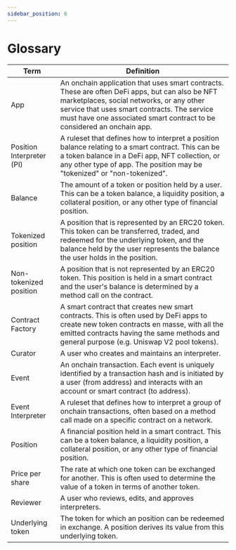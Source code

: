 ```yaml
---
sidebar_position: 6
---
```


# Glossary

| **Term** | **Definition** |
| --- | --- |
| App | An onchain application that uses smart contracts. These are often DeFi apps, but can also be NFT marketplaces, social networks, or any other service that uses smart contracts. The service must have one associated smart contract to be considered an onchain app. |
| Position Interpreter (PI) | A ruleset that defines how to interpret a position balance relating to a smart contract. This can be a token balance in a DeFi app, NFT collection, or any other type of app. The position may be "tokenized" or "non-tokenized". |
| Balance | The amount of a token or position held by a user. This can be a token balance, a liquidity position, a collateral position, or any other type of financial position. |
| Tokenized position | A position that is represented by an ERC20 token. This token can be transferred, traded, and redeemed for the underlying token, and the balance held by the user represents the balance the user holds in the position. |
| Non-tokenized position | A position that is not represented by an ERC20 token. This position is held in a smart contract and the user's balance is determined by a method call on the contract. |
| Contract Factory | A smart contract that creates new smart contracts. This is often used by DeFi apps to create new token contracts en masse, with all the emitted contracts having the same methods and general purpose (e.g. Uniswap V2 pool tokens). |
| Curator | A user who creates and maintains an interpreter. |
| Event | An onchain transaction. Each event is uniquely identified by a transaction hash and is initiated by a user (from address) and interacts with an account or smart contract (to address). |
| Event Interpreter | A ruleset that defines how to interpret a group of onchain transactions, often based on a method call made on a specific contract on a network. |
| Position | A financial position held in a smart contract. This can be a token balance, a liquidity position, a collateral position, or any other type of financial position. |
| Price per share | The rate at which one token can be exchanged for another. This is often used to determine the value of a token in terms of another token. |
| Reviewer | A user who reviews, edits, and approves interpreters. |
| Underlying token | The token for which an position can be redeemed in exchange. A position derives its value from this underlying token. |
